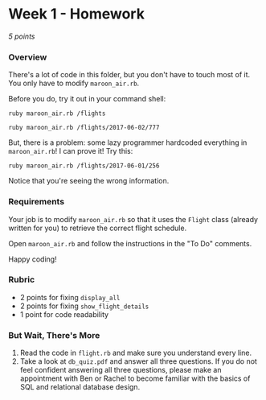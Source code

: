 # Week 1 - Homework

*5 points*

### Overview

There's a lot of code in this folder, but you don't have to touch most of it. You only have to modify `maroon_air.rb`.  

Before you do, try it out in your command shell:

`ruby maroon_air.rb /flights`

`ruby maroon_air.rb /flights/2017-06-02/777`

But, there is a problem: some lazy programmer hardcoded everything in
`maroon_air.rb`!  I can prove it! Try this:

`ruby maroon_air.rb /flights/2017-06-01/256`

Notice that you're seeing the wrong information.

### Requirements

Your job is to modify `maroon_air.rb` so that it uses the `Flight` class (already written for you)
to retrieve the correct flight schedule.

Open `maroon_air.rb` and follow the instructions in the "To Do" comments.

Happy coding!

### Rubric

* 2 points for fixing `display_all`
* 2 points for fixing `show_flight_details`
* 1 point for code readability

### But Wait, There's More

1. Read the code in `flight.rb` and make sure you understand every line.
2. Take a look at `db_quiz.pdf` and answer all three questions. If you do not feel confident answering all three questions, please make an appointment with Ben or Rachel to become familiar with the basics of SQL and relational database design.
